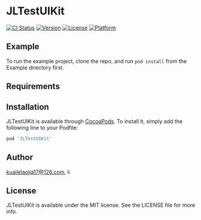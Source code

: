 # JLTestUIKit

[![CI Status](https://img.shields.io/travis/kuailelaojia17@126.com/JLTestUIKit.svg?style=flat)](https://travis-ci.org/kuailelaojia17@126.com/JLTestUIKit)
[![Version](https://img.shields.io/cocoapods/v/JLTestUIKit.svg?style=flat)](https://cocoapods.org/pods/JLTestUIKit)
[![License](https://img.shields.io/cocoapods/l/JLTestUIKit.svg?style=flat)](https://cocoapods.org/pods/JLTestUIKit)
[![Platform](https://img.shields.io/cocoapods/p/JLTestUIKit.svg?style=flat)](https://cocoapods.org/pods/JLTestUIKit)

## Example

To run the example project, clone the repo, and run `pod install` from the Example directory first.

## Requirements

## Installation

JLTestUIKit is available through [CocoaPods](https://cocoapods.org). To install
it, simply add the following line to your Podfile:

```ruby
pod 'JLTestUIKit'
```

## Author

kuailelaojia17@126.com, li

## License

JLTestUIKit is available under the MIT license. See the LICENSE file for more info.
